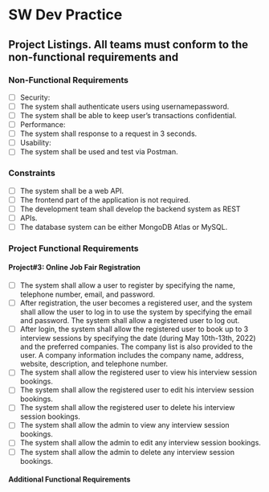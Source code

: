 # SW Dev Practice
## Project Listings. All teams must conform to the non-functional requirements and

### Non-Functional Requirements

- [ ] Security:
- [ ] The system shall authenticate users using usernamepassword.
- [ ] The system shall be able to keep user’s transactions confidential.
- [ ] Performance:
- [ ] The system shall response to a request in 3 seconds.
- [ ] Usability:
- [ ] The system shall be used and test via Postman.

### Constraints

- [ ] The system shall be a web API.
- [ ] The frontend part of the application is not required.
- [ ] The development team shall develop the backend system as REST
- [ ] APIs.
- [ ] The database system can be either MongoDB Atlas or MySQL.

### Project Functional Requirements

#### Project#3: Online Job Fair Registration

- [ ] The system shall allow a user to register by specifying the name, telephone number, email, and password.
- [ ] After registration, the user becomes a registered user, and the system shall allow the user to log in to use the system by specifying the email and password. The system shall allow a registered user to log out.
- [ ] After login, the system shall allow the registered user to book up to 3 interview sessions by specifying the date (during May 10th-13th, 2022) and the preferred companies. The company list is also provided to the user. A company information includes the company name, address, website, description, and telephone number.
- [ ] The system shall allow the registered user to view his interview session bookings.
- [ ] The system shall allow the registered user to edit his interview session bookings.
- [ ] The system shall allow the registered user to delete his interview session bookings.
- [ ] The system shall allow the admin to view any interview session bookings.
- [ ] The system shall allow the admin to edit any interview session bookings.
- [ ] The system shall allow the admin to delete any interview session bookings.

#### Additional Functional Requirements
